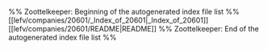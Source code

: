 %% Zoottelkeeper: Beginning of the autogenerated index file list  %%
 [[lefv/companies/20601/_Index_of_20601|_Index_of_20601]]
 [[lefv/companies/20601/README|README]]
%% Zoottelkeeper: End of the autogenerated index file list  %%
